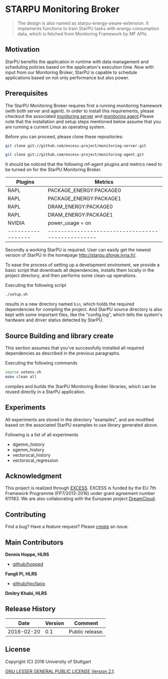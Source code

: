 # STARPU Monitoring Broker

> The design is also named as starpu-energy-aware-extension. It implements functions to train StarPU tasks with energy consumption data, which is fetched from Monitoring Framework by MF APIs. 


## Motivation
StarPU benefits the application in runtime with data management and scheduling policies based on the application's execution time. Now with input from our Monitoring Broker, StarPU is capable to schedule applications based on not only performance but also power. 


## Prerequisites

The StarPU Monitoring Broker requires first a running monitoring framework (with both server and agent). In order to install this requirements, please checkout the associated [monitoring server][server] and [monitoring agent][agent].Please note that the installation and setup steps mentioned below assume that you are running a current Linux as operating system.

Before you can proceed, please clone these repositories:

```bash
git clone git://github.com/excess-project/monitoring-server.git
```

```bash
git clone git://github.com/excess-project/monitoring-agent.git
```
It should be noticed that the following mf-agent plugins and metrics need to be turned on for the StarPU Monitoring Broker.

| Plugins         | Metrics                                         | 
|-----------------|-------------------------------------------------| 
| RAPL            |   PACKAGE_ENERGY:PACKAGE0                       |
| RAPL            |   PACKAGE_ENERGY:PACKAGE1                       |
| RAPL            |   DRAM_ENERGY:PACKAGE0                          |
| RAPL            |   DRAM_ENERGY:PACKAGE1                          |
| NVIDIA          |   power_usage = on                              |
|-----------------|-------------------------------------------------| 

Secondly a working StarPU is required. User can easily get the newest version of StarPU in the homepage http://starpu.gforge.inria.fr/.  

To ease the process of setting up a development enviroment, we provide a basic script that downloads all dependencies, installs them locally in the project directory, and then performs some clean-up operations.

Executing the following script

```bash
./setup.sh
```

results in a new directory named `bin`, which holds the required dependencies for compiling the project. And StarPU source directory is also kept with some important files, like the "config.log", which tells the system's hardware and driver status detected by StarPU.


## Source Building and library create

This section assumes that you've successfully installed all required dependencies as described in the previous paragraphs. 

Executing the following commands 

```bash
source setenv.sh
make clean all
```

compiles and builds the StarPU Monitoring Broker libraries, which can be reused directly in a StarPU application.


## Experiments

All experiments are stored in the directory "examples", and are modified based on the associated StarPU examples to use library generated above. 

Following is a list of all experiments

- dgemm_history
- sgemm_history
- vectorscal_history
- vectorscal_regression


## Acknowledgment

This project is realized through [EXCESS][excess]. EXCESS is funded by the EU 7th Framework Programme (FP7/2013-2016) under grant agreement number 611183. We are also collaborating with the European project [DreamCloud][dreamcloud].


## Contributing
Find a bug? Have a feature request?
Please [create](https://github.com/excess-project/starpu-energy-aware-extension/website/issues) an issue.


## Main Contributors

**Dennis Hoppe, HLRS**
+ [github/hopped](https://github.com/hopped)

**Fangli Pi, HLRS**
+ [github/hpcfapix](https://github.com/hpcfapix)

**Dmitry Khabi, HLRS**


## Release History

| Date        | Version | Comment          |
| ----------- | ------- | ---------------- |
| 2016-02-20  | 0.1     | Public release.  |


## License
Copyright (C) 2016 University of Stuttgart

[GNU LESSER GENERAL PUBLIC LICENSE Version 2.1](LICENSE).


[server]: https://github.com/excess-project/monitoring-server
[agent]:  https://github.com/excess-project/monitoring-agent
[excess]: http://www.excess-project.eu
[dreamcloud]: http://www.dreamcloud-project.eu
[plugin-tutorial]: src/plugins/README.md
